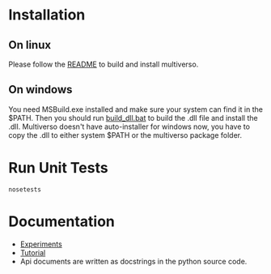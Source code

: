 # Installation

## On linux
Please follow the [README](../../README.md#build) to build and install multiverso.

## On windows
You need MSBuild.exe installed and make sure your system can find it in the $PATH. Then you should run [build_dll.bat](../../src/build_dll.bat) to build the .dll file and install the .dll. Multiverso doesn't have auto-installer for windows now, you have to copy the .dll to either system $PATH or the multiverso package folder.


# Run Unit Tests
```
nosetests
```


# Documentation
* [Experiments](./docs/EXPERIMENTS.md)
* [Tutorial](./docs/TUTORIAL.md)
* Api documents are written as docstrings in the python source code.
